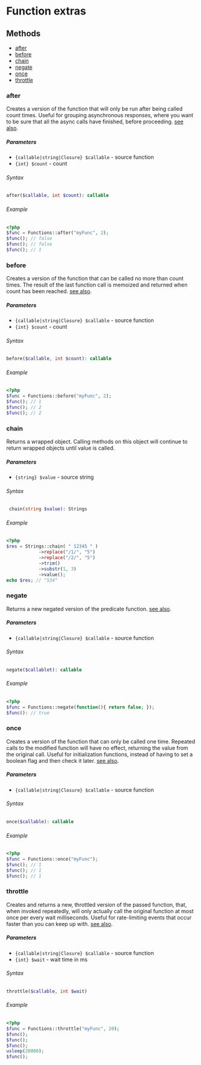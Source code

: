 # Function extras

## Methods

- [after](#before)
- [before](#before)
- [chain](#chain)
- [negate](#negate)
- [once](#once)
- [throttle](#throttle)


### after
Creates a version of the function that will only be run after being called count times. Useful for grouping
asynchronous responses, where you want to be sure that all the async calls have finished, before proceeding.
[see also](http://underscorejs.org/#after).


##### Parameters
- `{callable|string|Closure} $callable` - source function
- `{int} $count` - count

###### Syntax
```php
after($callable, int $count): callable
```

###### Example
```php
<?php
$func = Functions::after("myFunc", 2);
$func(); // false
$func(); // false
$func(); // 1
```

### before
Creates a version of the function that can be called no more than count times.
The result of the last function call is memoized and returned when count has been reached.
[see also](http://underscorejs.org/#before).


##### Parameters
- `{callable|string|Closure} $callable` - source function
- `{int} $count` - count

###### Syntax
```php
before($callable, int $count): callable
```

###### Example
```php
<?php
$func = Functions::before("myFunc", 2);
$func(); // 1
$func(); // 2
$func(); // 2
```






### chain
Returns a wrapped object. Calling methods on this object will continue to return wrapped objects until value is called.

##### Parameters
- `{string} $value` - source string

###### Syntax
```php
 chain(string $value): Strings
```

###### Example
```php
<?php
$res = Strings::chain( " 12345 " )
            ->replace("/1/", "5")
            ->replace("/2/", "5")
            ->trim()
            ->substr(1, 3)
            ->value();
echo $res; // "534"
```

### negate
Returns a new negated version of the predicate function.
[see also](http://underscorejs.org/#negate).


##### Parameters
- `{callable|string|Closure} $callable` - source function

###### Syntax
```php
negate($callablet): callable
```

###### Example
```php
<?php
$func = Functions::negate(function(){ return false; });
$func(): // true
```


### once
Creates a version of the function that can only be called one time.
Repeated calls to the modified function will have no effect, returning the value
from the original call. Useful for initialization functions, instead of having to set a boolean flag
and then check it later.
[see also](http://underscorejs.org/#once).


##### Parameters
- `{callable|string|Closure} $callable` - source function

###### Syntax
```php
once($callable): callable
```

###### Example
```php
<?php
$func = Functions::once("myFunc");
$func(); // 1
$func(); // 1
$func(); // 1
```


### throttle
Creates and returns a new, throttled version of the passed function,
that, when invoked repeatedly, will only actually call the original function at most once per every
wait milliseconds. Useful for rate-limiting events that occur faster than you can keep up with.
[see also](http://underscorejs.org/#throttle).


##### Parameters
- `{callable|string|Closure} $callable` - source function
- `{int} $wait` - wait time in ms

###### Syntax
```php
throttle($callable, int $wait)
```

###### Example
```php
<?php
$func = Functions::throttle("myFunc", 20);
$func();
$func();
$func();
usleep(20000);
$func();
```


